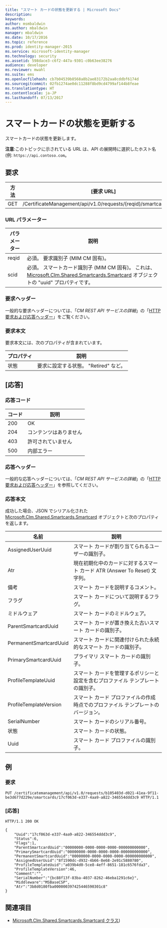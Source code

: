 ```yaml
---
title: "スマート カードの状態を更新する | Microsoft Docs"
description: 
keywords: 
author: msmbaldwin
ms.author: mbaldwin
manager: mbaldwin
ms.date: 10/17/2016
ms.topic: reference
ms.prod: identity-manager-2015
ms.service: microsoft-identity-manager
ms.technology: security
ms.assetid: 598dace3-c6f2-447a-9301-c0b63ee38276
audience: developer
ms.reviewer: mwahl
ms.suite: ems
ms.openlocfilehash: cb7b04539b8568a8b2ae83172b2aa8cddbf6174d
ms.sourcegitcommit: 02fb1274ae0dc11288f8bd9cd4799af144b8feae
ms.translationtype: HT
ms.contentlocale: ja-JP
ms.lasthandoff: 07/13/2017
---
```

# <a name="update-smartcard-status"></a>スマートカードの状態を更新する
スマートカードの状態を更新します。

**注意**:このトピックに示されている URL は、API の展開時に選択したホスト名 (例: `https://api.contoso.com`。
## <a name="request"></a>要求


方法  |[要求 URL]  
---------|---------
GET     |/CertificateManagement/api/v1.0/requests/{reqid}/smartcards/{scid}

### <a name="url-parameters"></a>URL パラメーター
パラメーター | 説明
---------|------------
reqid | 必須。 要求識別子 (MIM CM 固有)。
scid | 必須。 スマートカード識別子 (MIM CM 固有)。 これは、[Microsoft.Clm.Shared.Smartcards.Smartcard](http://msdn.microsoft.com/library/microsoft.clm.shared.smartcards.smartcard.aspx) オブジェクトの "uuid" プロパティです。

### <a name="request-headers"></a>要求ヘッダー
一般的な要求ヘッダーについては、「*CM REST API サービスの詳細*」の「[HTTP 要求および応答ヘッダー](certificate-management-rest-api-service-details.md#http-request-and-response-headers)」をご覧ください。
### <a name="request-body"></a>要求本文
要求本文には、次のプロパティが含まれています。

プロパティ | 説明
---------|-----------
状態 | 要求に設定する状態。 "Retired" など。


## <a name="response"></a>[応答]
### <a name="response-codes"></a>応答コード
コード  |説明  
---------|---------
200     | OK
204 | コンテンツはありません
403 | 許可されていません
500 | 内部エラー

### <a name="response-headers"></a>応答ヘッダー
一般的な応答ヘッダーについては、「*CM REST API サービスの詳細*」の「[HTTP 要求および応答ヘッダー](certificate-management-rest-api-service-details.md#http-request-and-response-headers)」を参照してください。
### <a name="response-body"></a>応答本文
成功した場合、JSON でシリアル化された [Microsoft.Clm.Shared.Smartcards.Smartcard](http://msdn.microsoft.com/library/microsoft.clm.shared.smartcards.smartcard.aspx) オブジェクトと次のプロパティを返します。

名前 | 説明
-----|-----------
AssignedUserUuid | スマート カードが割り当てられるユーザーの識別子。
Atr | 現在初期化中のカードに対するスマート カード ATR (Answer To Reset) 文字列。
備考 | スマート カードを説明するコメント。
フラグ | スマート カードについて説明するフラグ。
ミドルウェア | スマート カードのミドルウェア。
ParentSmartcardUuid | スマート カードが置き換えた古いスマート カードの識別子。
PermanentSmartcardUuid | スマート カードに関連付けられた永続的なスマート カードの識別子。
PrimarySmartcardUuid | プライマリ スマート カードの識別子。
ProfileTemplateUuid | スマート カードを管理するポリシーと設定を含むプロファイル テンプレートの識別子。
ProfileTemplateVersion | スマート カード プロファイルの作成時点でのプロファイル テンプレートのバージョン。
SerialNumber | スマート カードのシリアル番号。
状態 | スマート カードの状態。
Uuid | スマート カード プロファイルの識別子。

## <a name="example"></a>例

### <a name="request"></a>要求
```
PUT /certificatemanagement/api/v1.0/requests/b105403d-d021-41ea-9f11-be3d677d229e/smartcards/17cf063d-e337-4aa9-a822-346554ddd3c9 HTTP/1.1

```
### <a name="response"></a>[応答]
```
HTTP/1.1 200 OK

{
    "Uuid":"17cf063d-e337-4aa9-a822-346554ddd3c9",
    "Status":6,
    "Flags":1,
    "ParentSmartcardUuid":"00000000-0000-0000-0000-000000000000",
    "PrimarySmartcardUuid":"00000000-0000-0000-0000-000000000000",
    "PermanentSmartcardUuid":"00000000-0000-0000-0000-000000000000",
    "AssignedUserUuid":"8f1590dc-d932-4b66-8e68-2e91c5880780",
    "ProfileTemplateUuid":"a039b4d0-5ce8-4eff-8651-181c6576fda3",
    "ProfileTemplateVersion":46,
    "Comment":"",
    "SerialNumber":"{bc88f13f-83ba-4037-8262-46eba1291c6e}",
    "Middleware":"MSBaseCSP",
    "Atr":"3b8d0180fba000000397425446590301c8"
}
```       
## <a name="see-also"></a>関連項目

- [Microsoft.Clm.Shared.Smartcards.Smartcard クラス](https://msdn.microsoft.com/library/microsoft.clm.shared.smartcards.smartcard.aspx))
